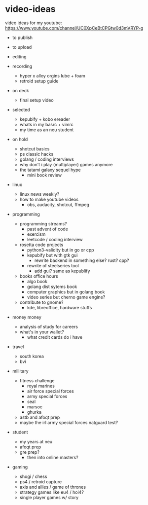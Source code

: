 # video-ideas
video ideas for my youtube: https://www.youtube.com/channel/UC0XpCeBtCPGtw0d3mVRYP-g

- to publish


- to upload

- editing

- recording
    - hyper x alloy orgins lube + foam
    - retroid setup guide

- on deck
    - final setup video

- selected
    - kepubify + kobo ereader
    - whats in my basrc + vimrc
    - my time as an neu student

- on hold
    - shotcut basics
    - ps classic hacks
    - golang / coding interviews
    - why don't i play (multiplayer) games anymore
    - the tatami galaxy sequel hype
        - mini book review

- linux
    - linux news weekly?
    - how to make youtube videos
        - obs, audacity, shotcut, ffmpeg

- programming
    - programming streams?
        - past advent of code
    	- exercism
    	- leetcode / coding interview
    - rosetta code projects
        - python3-validity but in go or cpp
        - kepubify but with gtk gui
            - rewrite backend in something else? rust? cpp?
        - rewrite of steelseries tool
            - add gui? same as kepublify
    - books office hours
        - algo book
        - golang dist sytems book
        - computer graphics but in golang book
        - video series but cherno game engine?
    - contribute to gnome?
        - kde, libreoffice, hardware stuffs

- money money
    - analysis of study for careers
    - what's in your wallet?
        - what credit cards do i have

- travel
    - south korea
    - bvi

- millitary
    - fitness challenge
        - royal marines
        - air force special forces
        - army special forces
        - seal
        - marsoc
        - ghurka
    - astb and afoqt prep
    - maybe the irl army special forces natguard test?

- student
    - my years at neu
    - afoqt prep
    - gre prep?
        - then into online masters?
- gaming
    - shogi / chess
    - ps4 / retroid capture
    - axis and allies / game of thrones
    - strategy games like eu4 / hoi4?
    - single player games w/ story
